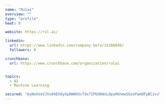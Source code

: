 ```yaml
---
name: "Rulai"
overview: ""
type: "profile"
heat: 0

website: https://rul.ai/

linkedin:
  url: https://www.linkedin.com/company-beta/15260840/
  followers: 0

crunchbase:
  url: https://www.crunchbase.com/organization/rulai


topics:
  - AI
  - Machine Learning

secured: "byNokUxVJVx04EXdyXpDW6KUcfdx7IPOd6WxLOpyHkhewSGzeFwmDPyBCzvsYR/iYRuhSmBJUZ25T08WjgwPda4xHQPVQ4Db/JBJi0pYHE3+PGsJ0BR3dz93Gls3dlDX2Zc55UDZuXZVk0g1iHxjpU8Epwvt6n8lRaZrqFEc8s98iNiByPiWDzKbaJ1Rp0ujqB5e8XTmNI4gxxzL1bcVLrFVTTTwHVCkRgELLN8xDRTH/WfJK8c548AI3Z3WjrCyA7g9aGvxEhej2y67bAKwLMMi2u6E1qtu5pZiYpl579bSL/NY+ejJ+Cb2mbwP8d5r;YOh5jtuIBj1J2GkiSXviZw=="
---
```


